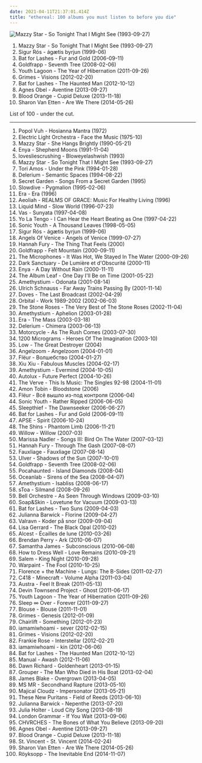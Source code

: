 ```yaml
---
date: 2021-04-11T21:37:01.414Z
title: "ethereal: 100 albums you must listen to before you die"
---
```

![Mazzy Star - So Tonight That I Might See (1993-09-27)](http://coverartarchive.org/release/d9fa44a6-c79b-4b70-806b-af5eb748e8f8/5320516788-500.jpg "Mazzy Star - So Tonight That I Might See (1993-09-27)")
<ol class="albums">
<li data-cover="http://coverartarchive.org/release/d9fa44a6-c79b-4b70-806b-af5eb748e8f8/5320516788-500.jpg" data-tags="dream pop, female vocalists, alternative, 90s" role="button">Mazzy Star - So Tonight That I Might See (1993-09-27)</li>
<li data-cover="http://coverartarchive.org/release/3f38169f-6501-4383-8a0e-06d416338e8f/6928375238-500.jpg" data-tags="post-rock" role="button">Sigur Rós - ágætis byrjun (1999-06)</li>
<li data-cover="https://img.discogs.com/e8j4hzjnmOYuCeJKF02RrN_5_YY=/fit-in/600x594/filters:strip_icc():format(jpeg):mode_rgb():quality(90)/discogs-images/R-1054660-1198425678.jpeg.jpg" data-tags="indie, female vocalists" role="button">Bat for Lashes - Fur and Gold (2006-09-11)</li>
<li data-cover="https://img.discogs.com/73mAPAbvKt1kGGKSDvi5DG3ow9k=/fit-in/600x595/filters:strip_icc():format(jpeg):mode_rgb():quality(90)/discogs-images/R-7625635-1445709296-7336.jpeg.jpg" data-tags="female vocalists, downtempo, trip-hop" role="button">Goldfrapp - Seventh Tree (2008-02-06)</li>
<li data-cover="https://img.discogs.com/-BR4yY32Gdk7o4SF5Ha0Wvj9gp0=/fit-in/600x600/filters:strip_icc():format(jpeg):mode_rgb():quality(90)/discogs-images/R-3020807-1318528929.jpeg.jpg" data-tags="dream pop" role="button">Youth Lagoon - The Year of Hibernation (2011-09-26)</li>
<li data-cover="http://coverartarchive.org/release/e2541a4f-c91e-412e-837b-ce63cc8ea960/5391811873-500.jpg" data-tags="dream pop" role="button">Grimes - Visions (2012-02-20)</li>
<li data-cover="http://coverartarchive.org/release/138edfef-da8d-4992-a93b-d41ac314e93c/7732754501-500.jpg" data-tags="dream pop, alternative" role="button">Bat for Lashes - The Haunted Man (2012-10-12)</li>
<li data-cover="http://coverartarchive.org/release/2d012e66-6759-485b-beb5-00532c46a386/8544215048-500.jpg" data-tags="folk, singer-songwriter, piano" role="button">Agnes Obel - Aventine (2013-09-27)</li>
<li data-cover="http://coverartarchive.org/release/b825c5c2-ebe3-4c84-91f8-c27e75dbc684/19238888629-500.jpg" data-tags="rnb, soul, 2010s" role="button">Blood Orange - Cupid Deluxe (2013-11-18)</li>
<li data-cover="http://coverartarchive.org/release/294ce5a9-a36b-4e41-982e-56f2f94bb581/20346832405-500.jpg" data-tags="folk, indie folk" role="button">Sharon Van Etten - Are We There (2014-05-26)</li>
</ol>
List of 100 - under the cut.
<!-- more -->

_________________

<ol class="albums">
<li data-cover="http://coverartarchive.org/release/8ea4b878-756e-3579-9c91-70623918c04c/9735906881-500.jpg" data-tags="experimental, new age, krautrock" role="button">
Popol Vuh - Hosianna Mantra (1972)
</li>
<li data-cover="http://coverartarchive.org/release/3da95428-3f4b-471b-8aea-ed40bcf04179/7108599389-500.jpg" data-tags="classic rock" role="button">
Electric Light Orchestra - Face the Music (1975-10)
</li>
<li data-cover="http://coverartarchive.org/release/c74307be-1085-4026-97ab-60b676e367c5/1923128273-500.jpg" data-tags="female vocalists, 90s, dream pop" role="button">
Mazzy Star - She Hangs Brightly (1990-05-21)
</li>
<li data-cover="http://coverartarchive.org/release/2fbbe6b7-5679-33cf-a084-ee4bd5429807/16797026280-500.jpg" data-tags="celtic, new age" role="button">
Enya - Shepherd Moons (1991-11-04)
</li>
<li data-cover="https://img.discogs.com/1HBW6zvyauirjRWawLzeIROBh5k=/fit-in/600x596/filters:strip_icc():format(jpeg):mode_rgb():quality(90)/discogs-images/R-140088-1154032651.jpeg.jpg" data-tags="shoegaze, dreamy" role="button">
lovesliescrushing - Bloweyelashwish (1993)
</li>
<li data-cover="http://coverartarchive.org/release/d9fa44a6-c79b-4b70-806b-af5eb748e8f8/5320516788-500.jpg" data-tags="dream pop, female vocalists, alternative, 90s" role="button">
Mazzy Star - So Tonight That I Might See (1993-09-27)
</li>
<li data-cover="http://coverartarchive.org/release/716ab432-03be-3567-9d9f-1cbb4736e0dc/24215052902-500.jpg" data-tags="piano, alternative, 90s" role="button">
Tori Amos - Under the Pink (1994-01-28)
</li>
<li data-cover="http://coverartarchive.org/release/a19d73a5-005c-4be6-b256-2ca68249f176/18661266418-500.jpg" data-tags="electronic, ambient, chillout, electronica, delerium" role="button">
Delerium - Semantic Spaces (1994-08-22)
</li>
<li data-cover="http://coverartarchive.org/release/241eeee9-802f-3bf4-85e2-733cdd209836/27181976185-500.jpg" data-tags="new age, celtic, secret garden" role="button">
Secret Garden - Songs From a Secret Garden (1995)
</li>
<li data-cover="https://img.discogs.com/fFoc3CnP3PL9Vpv3wihBhmRg83Y=/fit-in/600x600/filters:strip_icc():format(jpeg):mode_rgb():quality(90)/discogs-images/R-584370-1217716047.jpeg.jpg" data-tags="shoegaze, ambient, dream pop" role="button">
Slowdive - Pygmalion (1995-02-06)
</li>
<li data-cover="http://coverartarchive.org/release/e6ad5820-ad0a-3a8d-9dc8-5588aa4643d9/9943104925-500.jpg" data-tags="era, new age" role="button">
Era - Era (1996)
</li>
<li data-cover="http://coverartarchive.org/release/04882512-0ef2-4daa-bd7a-a40ed0e8e95c/18120026013-500.jpg" data-tags="ethereal" role="button">
Aeoliah - REALMS OF GRACE: Music For Healthy Living (1996)
</li>
<li data-cover="https://via.placeholder.com/450" data-tags="ambient" role="button">
Liquid Mind - Slow World (1996-07-23)
</li>
<li data-cover="http://coverartarchive.org/release/db18ce9e-4bd5-43b7-869f-35e4e83423ab/3460033404-500.jpg" data-tags="world, ethnic, ethereal" role="button">
Vas - Sunyata (1997-04-08)
</li>
<li data-cover="https://img.discogs.com/pprUKgkowK3OCTpUPzPZrCFAwt4=/fit-in/600x513/filters:strip_icc():format(jpeg):mode_rgb():quality(90)/discogs-images/R-1512847-1244220758.jpeg.jpg" data-tags="indie rock, 90s" role="button">
Yo La Tengo - I Can Hear the Heart Beating as One (1997-04-22)
</li>
<li data-cover="https://img.discogs.com/qeSNS31G6vJ758RVSQm4W6ho6nI=/fit-in/439x380/filters:strip_icc():format(jpeg):mode_rgb():quality(90)/discogs-images/R-4879756-1378290331-3017.jpeg.jpg" data-tags="experimental, alternative" role="button">
Sonic Youth - A Thousand Leaves (1998-05-05)
</li>
<li data-cover="http://coverartarchive.org/release/3f38169f-6501-4383-8a0e-06d416338e8f/6928375238-500.jpg" data-tags="post-rock" role="button">
Sigur Rós - ágætis byrjun (1999-06)
</li>
<li data-cover="http://coverartarchive.org/release/64d28341-fe13-4355-a49f-58a78ef73636/9424878633-500.jpg" data-tags="new age" role="button">
Angels Of Venice - Angels of Venice (1999-07-27)
</li>
<li data-cover="http://coverartarchive.org/release/20fd8611-cffc-4a60-86c8-165e8a48100e/21747393696-500.jpg" data-tags="ethereal, music to drown in" role="button">
Hannah Fury - The Thing That Feels (2000)
</li>
<li data-cover="http://coverartarchive.org/release/a9c71b51-ad11-436e-b759-9f23c324433a/5128575556-500.jpg" data-tags="trip-hop, electronic" role="button">
Goldfrapp - Felt Mountain (2000-09-11)
</li>
<li data-cover="http://coverartarchive.org/release/25854b63-25fd-4375-b18a-1007176c676d/14932745161-500.jpg" data-tags="lo-fi, indietronica" role="button">
The Microphones - It Was Hot, We Stayed In The Water (2000-09-26)
</li>
<li data-cover="http://coverartarchive.org/release/b7da4b4f-31ae-408f-87de-18cf8fe8a4c7/22396327500-500.jpg" data-tags="gothic, neoclassical darkwave, ethereal, darkwave" role="button">
Dark Sanctuary - De Lumière et d'Obscurité (2000-11)
</li>
<li data-cover="http://coverartarchive.org/release/76d53e8d-a605-3a57-a188-450d6884fff5/13737540134-500.jpg" data-tags="new age, celtic, enya" role="button">
Enya - A Day Without Rain (2000-11-11)
</li>
<li data-cover="http://coverartarchive.org/release/ac46568e-7818-4351-8d8a-a59ce427e636/21974963842-500.jpg" data-tags="post-rock" role="button">
The Album Leaf - One Day I'll Be on Time (2001-05-22)
</li>
<li data-cover="http://coverartarchive.org/release/2a4d245c-f596-4ea5-91ef-0c5761b0f826/2308134752-500.jpg" data-tags="new age, ambient" role="button">
Amethystium - Odonata (2001-08-14)
</li>
<li data-cover="https://img.discogs.com/fz2gCGNE1ZDPji-D3fcK8oKAzxQ=/fit-in/472x419/filters:strip_icc():format(jpeg):mode_rgb():quality(90)/discogs-images/R-1577550-1256586457.jpeg.jpg" data-tags="ambient, electronic" role="button">
Ulrich Schnauss - Far Away Trains Passing By (2001-11-14)
</li>
<li data-cover="http://coverartarchive.org/release/5e306f81-9a7c-3d3a-9393-43dd35440717/24893740190-500.jpg" data-tags="britpop, indie" role="button">
Doves - The Last Broadcast (2002-04-29)
</li>
<li data-cover="https://img.discogs.com/0zxzdTRtbAXWbKlpiTfKG1f_JRk=/fit-in/600x597/filters:strip_icc():format(jpeg):mode_rgb():quality(90)/discogs-images/R-2657832-1295294018.jpeg.jpg" data-tags="electronic" role="button">
Orbital - Work 1989-2002 (2002-06-03)
</li>
<li data-cover="https://img.discogs.com/xNhbq7wdrCp41Cli9eWorBoOBUY=/fit-in/600x603/filters:strip_icc():format(jpeg):mode_rgb():quality(90)/discogs-images/R-15694999-1596054295-8929.jpeg.jpg" data-tags="rock" role="button">
The Stone Roses - The Very Best of The Stone Roses (2002-11-04)
</li>
<li data-cover="http://coverartarchive.org/release/5fc78c2c-3ad2-4152-b7c8-0fb25d1316e7/11792823041-500.jpg" data-tags="new age, ambient" role="button">
Amethystium - Aphelion (2003-01-28)
</li>
<li data-cover="http://coverartarchive.org/release/2f627353-447e-33b9-aca5-9c3faa4586aa/3245210755-500.jpg" data-tags="new age, era" role="button">
Era - The Mass (2003-03-18)
</li>
<li data-cover="https://img.discogs.com/XRNMoTkID3Igd_KNFYhMxOhV0ZE=/fit-in/600x601/filters:strip_icc():format(jpeg):mode_rgb():quality(90)/discogs-images/R-6246860-1414683603-8850.jpeg.jpg" data-tags="ambient" role="button">
Delerium - Chimera (2003-06-13)
</li>
<li data-cover="https://img.discogs.com/DHKjXQJK-nZMGl86x90BioJ-KJU=/fit-in/314x313/filters:strip_icc():format(jpeg):mode_rgb():quality(90)/discogs-images/R-169504-1127089792.jpeg.jpg" data-tags="trance" role="button">
Motorcycle - As The Rush Comes (2003-07-30)
</li>
<li data-cover="http://coverartarchive.org/release/60a13ddd-9ea6-4426-b927-cb0e940450d7/5225689875-500.jpg" data-tags="goa" role="button">
1200 Micrograms - Heroes Of The Imagination (2003-10)
</li>
<li data-cover="https://img.discogs.com/TxJKZ4bR1eTxNRKg41uQlj9OIH8=/fit-in/600x587/filters:strip_icc():format(jpeg):mode_rgb():quality(90)/discogs-images/R-400180-1330515072.jpeg.jpg" data-tags="rock, indie rock, sub pop" role="button">
Low - The Great Destroyer (2004)
</li>
<li data-cover="http://coverartarchive.org/release/58f47cac-c702-4018-ba4a-7cf3a40941a2/2610903396-500.jpg" data-tags="ambient, ethereal, darkwave, female vocalists" role="button">
Angelzoom - Angelzoom (2004-01-01)
</li>
<li data-cover="http://coverartarchive.org/release/ea9811df-915b-4d1b-8172-673b5cc4ce7d/4397578495-500.jpg" data-tags="ethereal" role="button">
Flëur - Волшебство (2004-01-27)
</li>
<li data-cover="http://coverartarchive.org/release/40ea02cf-77ee-43e7-89c3-ab54f759c078/5619297237-500.jpg" data-tags="experimental" role="button">
Xiu Xiu - Fabulous Muscles (2004-02-17)
</li>
<li data-cover="http://coverartarchive.org/release/540ad2af-01ee-492c-b9de-7bc8dffb7cd3/6752013943-500.jpg" data-tags="new age" role="button">
Amethystium - Evermind (2004-10-05)
</li>
<li data-cover="http://coverartarchive.org/release/3376bd98-51de-464c-a801-0bd4dc3d8256/24039927381-500.jpg" data-tags="shoegaze" role="button">
Autolux - Future Perfect (2004-10-26)
</li>
<li data-cover="http://coverartarchive.org/release/c8130bea-adf4-4c8f-8784-594e537e1082/20162514827-500.jpg" data-tags="britpop" role="button">
The Verve - This Is Music: The Singles 92-98 (2004-11-01)
</li>
<li data-cover="https://img.discogs.com/W_H0_HJJIh_uTOBF9lP9M5SI-zk=/fit-in/600x600/filters:strip_icc():format(jpeg):mode_rgb():quality(90)/discogs-images/R-913381-1172231675.jpeg.jpg" data-tags="ambient, ethereal" role="button">
Amon Tobin - Bloodstone (2006)
</li>
<li data-cover="http://coverartarchive.org/release/ab7ebe88-c495-4a44-808b-61f89e7ad3f7/9100597320-500.jpg" data-tags="cardiowave" role="button">
Flëur - Всё вышло из-под контроля (2006-04)
</li>
<li data-cover="https://img.discogs.com/w7C3d8OHmFjsMS3t3Tvx8WQSFRo=/fit-in/400x391/filters:strip_icc():format(jpeg):mode_rgb():quality(90)/discogs-images/R-5119480-1385028132-2136.jpeg.jpg" data-tags="alternative rock" role="button">
Sonic Youth - Rather Ripped (2006-06-05)
</li>
<li data-cover="https://img.discogs.com/ZMwbm-BknoRIk7WuCGKjUfmwWuc=/fit-in/500x500/filters:strip_icc():format(jpeg):mode_rgb():quality(90)/discogs-images/R-720777-1259593095.jpeg.jpg" data-tags="ambient" role="button">
Sleepthief - The Dawnseeker (2006-06-27)
</li>
<li data-cover="https://img.discogs.com/e8j4hzjnmOYuCeJKF02RrN_5_YY=/fit-in/600x594/filters:strip_icc():format(jpeg):mode_rgb():quality(90)/discogs-images/R-1054660-1198425678.jpeg.jpg" data-tags="indie, female vocalists" role="button">
Bat for Lashes - Fur and Gold (2006-09-11)
</li>
<li data-cover="https://img.discogs.com/puejkqh-SaEpKYN6cldpw3JRDCY=/fit-in/426x426/filters:strip_icc():format(jpeg):mode_rgb():quality(90)/discogs-images/R-1011062-1194177277.jpeg.jpg" data-tags="ambient, post-rock, progressive, ethereal, post rock, lsd, manjoh, de:bug album reviews 2007, try this, toad-tested mother-approved" role="button">
APSE - Spirit (2006-10-24)
</li>
<li data-cover="http://coverartarchive.org/release/6eeb86b8-b24b-3c08-909f-efd59f6d48c7/3362466019-500.jpg" data-tags="ethereal, the shins - phantom limb, gene loves, gene alt, folk-alt" role="button">
The Shins - Phantom Limb (2006-11-21)
</li>
<li data-cover="http://coverartarchive.org/release/0f857ab9-6cd0-45e6-b618-93947c185cf5/13071763593-500.jpg" data-tags="neo-soul" role="button">
Willow - Willow (2007-03)
</li>
<li data-cover="http://coverartarchive.org/release/6612f329-7d59-4578-8128-c2a2ec86565c/8703131155-500.jpg" data-tags="folk" role="button">
Marissa Nadler - Songs III: Bird On The Water (2007-03-12)
</li>
<li data-cover="https://img.discogs.com/mlqlmJcBoErSPvGnR7arWK58sMQ=/fit-in/240x240/filters:strip_icc():format(jpeg):mode_rgb():quality(90)/discogs-images/R-1314444-1208912306.jpeg.jpg" data-tags="ethereal" role="button">
Hannah Fury - Through The Gash (2007-08-07)
</li>
<li data-cover="http://coverartarchive.org/release/96afbb05-6402-467e-a966-849e9cba33a1/1385609869-500.jpg" data-tags="pop, newage, new age and ambient, new age aesthetics, new age favorites, ethereal new age, new age electronic" role="button">
Fauxliage - Fauxliage (2007-08-14)
</li>
<li data-cover="http://coverartarchive.org/release/91f242ac-7e10-372e-9a51-2deace4a2f04/9227664763-500.jpg" data-tags="ambient" role="button">
Ulver - Shadows of the Sun (2007-10-01)
</li>
<li data-cover="https://img.discogs.com/73mAPAbvKt1kGGKSDvi5DG3ow9k=/fit-in/600x595/filters:strip_icc():format(jpeg):mode_rgb():quality(90)/discogs-images/R-7625635-1445709296-7336.jpeg.jpg" data-tags="female vocalists, downtempo, trip-hop" role="button">
Goldfrapp - Seventh Tree (2008-02-06)
</li>
<li data-cover="http://coverartarchive.org/release/a8ddacfa-fd14-48b2-b4eb-1c0e73134aae/21327156415-500.jpg" data-tags="psychedelic, drone, ethereal" role="button">
Pocahaunted - Island Diamonds (2008-04)
</li>
<li data-cover="http://coverartarchive.org/release/6cbdd132-ff95-44ed-ba64-8239070527f4/6618403033-500.jpg" data-tags="vocal trance" role="button">
Oceanlab - Sirens of the Sea (2008-04-07)
</li>
<li data-cover="https://via.placeholder.com/450" data-tags="new age" role="button">
Amethystium - Isabliss (2008-06-17)
</li>
<li data-cover="http://coverartarchive.org/release/3ac5795b-a64b-4dee-85f4-ab2ad29c0c78/5091900283-500.jpg" data-tags="female vocalists, mashup, ethereal, darkwave, k-pop, female vocals, devotional, devotion, tom waits, betrayal, sensual, woman, fantasy, favorite song, neoclassic, kpop, awesomeness, neoclassical, fucking crazy, godly, timeless, sennik, boobs, dead can dance, lisa gerrard, sacred, reality show, plastic surgery, favourite song, genial, x-factor, fan, carousel, not gothic, allah, not goth, epicness, x factor, gilbert, prom, sekalaisia suosikkeja, surgery, bella topolina, the queen, beautiful woman, ataraxia, prom queen, trobar de morte, good-looking, bella donna, narsilion, amatue, gravitator records, s toa, gothic fantasy, epic perfection" role="button">
sToa - Silmand (2008-09-26)
</li>
<li data-cover="http://coverartarchive.org/release/554c9634-b76d-45e7-9682-78e6c56aa221/10893828236-500.jpg" data-tags="post-rock, haunting, ethereal, folk rock, post rock, march, 10th, progarchives100" role="button">
Bell Orchestre - As Seen Through Windows (2009-03-10)
</li>
<li data-cover="https://img.discogs.com/5ULMdii6V1Px_WEq_Gnq-FYTwV4=/fit-in/500x500/filters:strip_icc():format(jpeg):mode_rgb():quality(90)/discogs-images/R-1690134-1266618713.jpeg.jpg" data-tags="piano" role="button">
Soap&Skin - Lovetune for Vacuum (2009-03-13)
</li>
<li data-cover="http://coverartarchive.org/release/1589c9ec-b9d8-30e6-8f0c-57dd7c52ec35/8202001315-500.jpg" data-tags="alternative, atmospheric" role="button">
Bat for Lashes - Two Suns (2009-04-03)
</li>
<li data-cover="https://img.discogs.com/vxsJJub8q2Y0rdRMPw-ZKPoAN4Q=/fit-in/600x600/filters:strip_icc():format(jpeg):mode_rgb():quality(90)/discogs-images/R-1760543-1241604763.jpeg.jpg" data-tags="female vocalists, dream pop, sleep, ethereal" role="button">
Julianna Barwick - Florine (2009-04-27)
</li>
<li data-cover="http://coverartarchive.org/release/fd1d3a84-3600-49cd-b1d7-ccd4d10c58af/3168123217-500.jpg" data-tags="ethereal, folktronica" role="button">
Valravn - Koder på snor (2009-09-04)
</li>
<li data-cover="http://coverartarchive.org/release/e44a9d06-d71f-3b2d-821d-8cdade611a12/7603461698-500.jpg" data-tags="female vocalists" role="button">
Lisa Gerrard - The Black Opal (2010-02)
</li>
<li data-cover="http://coverartarchive.org/release/33749b62-1fa9-4ab0-b1e2-8696e3386bae/2239809767-500.jpg" data-tags="shoegaze, atmospheric black metal, post-rock" role="button">
Alcest - Écailles de lune (2010-03-26)
</li>
<li data-cover="http://coverartarchive.org/release/74223505-9219-4815-b702-a5537d0e466a/22171727826-500.jpg" data-tags="ambient, ethereal" role="button">
Brendan Perry - Ark (2010-06-07)
</li>
<li data-cover="http://coverartarchive.org/release/1b765373-348b-48f0-8ff7-d38b2946ff30/3682371353-500.jpg" data-tags="chillout, pop, dance, house, lounge, ethereal, euphoric, deep house, vocal house, hypnotizing" role="button">
Samantha James - Subconscious (2010-06-08)
</li>
<li data-cover="http://coverartarchive.org/release/672b0552-385f-400e-9934-eaed8fe770c8/6610332297-500.jpg" data-tags="ambient" role="button">
How to Dress Well - Love Remains (2010-09-21)
</li>
<li data-cover="http://coverartarchive.org/release/c2852bc2-4919-41e7-aab4-c3ff47ba1c2c/20543754977-500.jpg" data-tags="witch house" role="button">
Salem - King Night (2010-09-28)
</li>
<li data-cover="https://img.discogs.com/iyNfvflk9g5dK8cwVCrBIyFfNyg=/fit-in/600x530/filters:strip_icc():format(jpeg):mode_rgb():quality(90)/discogs-images/R-2511029-1459303667-7250.jpeg.jpg" data-tags="psychedelic rock" role="button">
Warpaint - The Fool (2010-10-25)
</li>
<li data-cover="http://coverartarchive.org/release/018e2e84-f12f-40a0-b9c3-083a7684347a/3178531758-500.jpg" data-tags="alternative, indie rock, female vocalists, ethereal, lungs, florence welch" role="button">
Florence + the Machine - Lungs: The B-Sides (2011-02-27)
</li>
<li data-cover="http://coverartarchive.org/release/5e396e48-5bc1-4d28-ab34-ee77dc534fed/22120675980-500.jpg" data-tags="ambient" role="button">
C418 - Minecraft - Volume Alpha (2011-03-04)
</li>
<li data-cover="http://coverartarchive.org/release/5e8aec59-129c-4cb4-b894-5e59edb5c4ca/4261741516-500.jpg" data-tags="indie electronic, new wave, alternative, synthpop" role="button">
Austra - Feel It Break (2011-05-13)
</li>
<li data-cover="http://coverartarchive.org/release/e71682ab-2827-4922-914f-933c816dd27b/16155008824-500.jpg" data-tags="ambient, progressive rock" role="button">
Devin Townsend Project - Ghost (2011-06-17)
</li>
<li data-cover="https://img.discogs.com/-BR4yY32Gdk7o4SF5Ha0Wvj9gp0=/fit-in/600x600/filters:strip_icc():format(jpeg):mode_rgb():quality(90)/discogs-images/R-3020807-1318528929.jpeg.jpg" data-tags="dream pop" role="button">
Youth Lagoon - The Year of Hibernation (2011-09-26)
</li>
<li data-cover="https://img.discogs.com/sGd8E_zOvzvRjoezdsgI68Byq3k=/fit-in/300x299/filters:strip_icc():format(jpeg):mode_rgb():quality(90)/discogs-images/R-3115784-1316516902.jpeg.jpg" data-tags="experimental, dream pop" role="button">
Sleep ∞ Over - Forever (2011-09-27)
</li>
<li data-cover="http://coverartarchive.org/release/7c9c2ef1-0250-4d91-ac60-ab4c702180d2/6755910409-500.jpg" data-tags="dream pop" role="button">
Blouse - Blouse (2011-11-01)
</li>
<li data-cover="http://coverartarchive.org/release/6e6331df-c4e2-4180-9d6c-183f29708d9e/6917182066-500.jpg" data-tags="dream pop" role="button">
Grimes - Genesis (2012-01-09)
</li>
<li data-cover="https://img.discogs.com/cZKOCXiTv92kp3ZvOosCCfTzyqI=/fit-in/600x599/filters:strip_icc():format(jpeg):mode_rgb():quality(90)/discogs-images/R-3361276-1327338274.jpeg.jpg" data-tags="indie, alternative, indie pop" role="button">
Chairlift - Something (2012-01-23)
</li>
<li data-cover="http://coverartarchive.org/release/17b626dc-ff74-4e36-9352-6730e4497f78/1233373890-500.jpg" data-tags="ethereal" role="button">
iamamiwhoami - sever (2012-02-15)
</li>
<li data-cover="http://coverartarchive.org/release/e2541a4f-c91e-412e-837b-ce63cc8ea960/5391811873-500.jpg" data-tags="dream pop" role="button">
Grimes - Visions (2012-02-20)
</li>
<li data-cover="http://coverartarchive.org/release/21fe0978-2169-4739-8170-e676deb84fff/3982008386-500.jpg" data-tags="indie, indie rock, dream pop" role="button">
Frankie Rose - Interstellar (2012-02-21)
</li>
<li data-cover="https://img.discogs.com/rs2cYoKZ_xCsER4doGIDD6JK0k8=/fit-in/600x600/filters:strip_icc():format(jpeg):mode_rgb():quality(90)/discogs-images/R-6896913-1429014662-4347.jpeg.jpg" data-tags="electronic" role="button">
iamamiwhoami - kin (2012-06-06)
</li>
<li data-cover="http://coverartarchive.org/release/138edfef-da8d-4992-a93b-d41ac314e93c/7732754501-500.jpg" data-tags="dream pop, alternative" role="button">
Bat for Lashes - The Haunted Man (2012-10-12)
</li>
<li data-cover="https://via.placeholder.com/450" data-tags="ambient, dreamy, ethereal, soundscapes, tasting colors" role="button">
Manual - Awash (2012-11-06)
</li>
<li data-cover="https://img.discogs.com/KVpsP9-6zOBwMJPQZtSdoPVMUkQ=/fit-in/550x550/filters:strip_icc():format(jpeg):mode_rgb():quality(90)/discogs-images/R-4646666-1370964984-9011.jpeg.jpg" data-tags="pop, soul, ethereal, rnb, independent, sublime, stunning, grammy worthy, goldenheart" role="button">
Dawn Richard - Goldenheart (2013-01-15)
</li>
<li data-cover="http://coverartarchive.org/release/3a7c5685-ef6a-4a7f-a834-9002cfa32987/16156029424-500.jpg" data-tags="ambient, slowcore, kranky" role="button">
Grouper - The Man Who Died in His Boat (2013-02-04)
</li>
<li data-cover="https://img.discogs.com/cNjibLSsY9wA6qRnZUanNo5xtbQ=/fit-in/600x600/filters:strip_icc():format(jpeg):mode_rgb():quality(90)/discogs-images/R-4447618-1462518825-2838.jpeg.jpg" data-tags="electronic, soul" role="button">
James Blake - Overgrown (2013-04-05)
</li>
<li data-cover="https://img.discogs.com/0ql8b3dLFazffFJrBCRFnqpVm_s=/fit-in/600x595/filters:strip_icc():format(jpeg):mode_rgb():quality(90)/discogs-images/R-4566013-1368554865-9702.jpeg.jpg" data-tags="indie, alternative, indie pop, dream pop" role="button">
MS MR - Secondhand Rapture (2013-05-10)
</li>
<li data-cover="http://coverartarchive.org/release/0cdaedb7-00d5-4c7b-9d15-556a6fdc98e4/6003309054-500.jpg" data-tags="matador records" role="button">
Majical Cloudz - Impersonator (2013-05-21)
</li>
<li data-cover="http://coverartarchive.org/release/8ab4b100-332f-4588-a8f7-1a909409dc62/4369409182-500.jpg" data-tags="post-rock" role="button">
These New Puritans - Field of Reeds (2013-06-10)
</li>
<li data-cover="http://coverartarchive.org/release/3a0f5c51-0ee6-412a-9b42-a8268eb52f00/4719617453-500.jpg" data-tags="ambient, choral" role="button">
Julianna Barwick - Nepenthe (2013-07-20)
</li>
<li data-cover="http://coverartarchive.org/release/9d1dc16a-a854-4589-b78b-f008af493aac/4871200031-500.jpg" data-tags="art pop, chamber pop" role="button">
Julia Holter - Loud City Song (2013-08-19)
</li>
<li data-cover="http://coverartarchive.org/release/915f9487-03ba-49fb-84fe-1ff4cb5d5ece/5098039469-500.jpg" data-tags="indie pop" role="button">
London Grammar - If You Wait (2013-09-06)
</li>
<li data-cover="http://coverartarchive.org/release/cac2fc42-25ce-4021-8030-39401f2563cf/5073194509-500.jpg" data-tags="synthpop" role="button">
CHVRCHES - The Bones of What You Believe (2013-09-20)
</li>
<li data-cover="http://coverartarchive.org/release/2d012e66-6759-485b-beb5-00532c46a386/8544215048-500.jpg" data-tags="folk, singer-songwriter, piano" role="button">
Agnes Obel - Aventine (2013-09-27)
</li>
<li data-cover="http://coverartarchive.org/release/b825c5c2-ebe3-4c84-91f8-c27e75dbc684/19238888629-500.jpg" data-tags="rnb, soul, 2010s" role="button">
Blood Orange - Cupid Deluxe (2013-11-18)
</li>
<li data-cover="https://img.discogs.com/7ZBnbaSnSc4ci1gadSRb1lcTFEg=/fit-in/600x600/filters:strip_icc():format(jpeg):mode_rgb():quality(90)/discogs-images/R-5433906-1393256089-7792.jpeg.jpg" data-tags="art pop" role="button">
St. Vincent - St. Vincent (2014-02-24)
</li>
<li data-cover="http://coverartarchive.org/release/294ce5a9-a36b-4e41-982e-56f2f94bb581/20346832405-500.jpg" data-tags="folk, indie folk" role="button">
Sharon Van Etten - Are We There (2014-05-26)
</li>
<li data-cover="http://coverartarchive.org/release/7704bdf5-5fcd-4f80-a759-30fba880bfe6/8762633349-500.jpg" data-tags="electronic, downtempo" role="button">
Röyksopp - The Inevitable End (2014-11-07)
</li>
</ol>